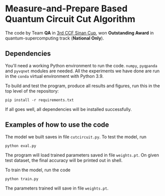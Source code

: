 # Measure-and-Prepare Based Quantum Circuit Cut Algorithm

The code by Team **QA** in [3rd CCF Sinan Cup](https://learn.originqc.com.cn/contest), won **Outstanding Award** in quantum-supercomputing track (**National Only**).

## Dependencies

You'll need a working Python environment to run the code. `numpy`, `pyqpanda` and `pyvqnet` modules are needed. All the experiments we have done are run in the `conda` virtual environment with Python 3.9.

To build and test the program, produce all results and figures, run this in the top level of the repository:

    pip install -r requirements.txt

If all goes well, all dependencies will be installed successfully.

## Examples of how to use the code

The model we built saves in file `cutcircuit.py`. To test the model, run 

    python eval.py

The program will load trained parameters saved in file `weights.pt`. On given test dataset, the final accuracy will be printed out in shell.

To train the model, run the code

    python train.py

The parameters trained will save in file `weights.pt`.
